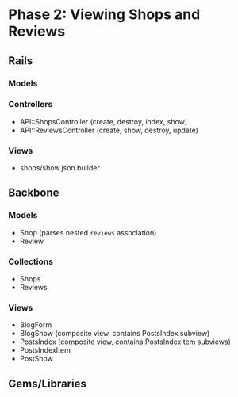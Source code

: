 # Phase 2: Viewing Shops and Reviews

## Rails
### Models

### Controllers
* API::ShopsController (create, destroy, index, show)
* API::ReviewsController (create, show, destroy, update)

### Views
* shops/show.json.builder

## Backbone
### Models
* Shop (parses nested `reviews` association)
* Review

### Collections
* Shops
* Reviews

### Views
* BlogForm
* BlogShow (composite view, contains PostsIndex subview)
* PostsIndex (composite view, contains PostsIndexItem subviews)
* PostsIndexItem
* PostShow

## Gems/Libraries
